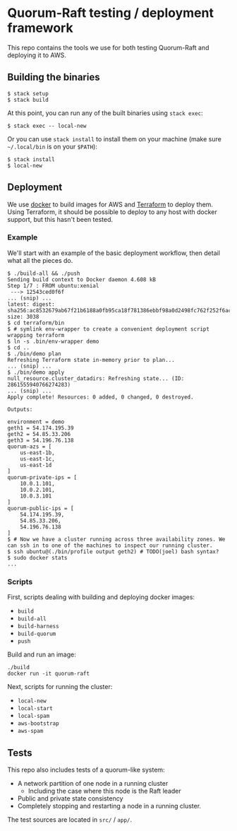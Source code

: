 # Quorum-Raft testing / deployment framework

This repo contains the tools we use for both testing Quorum-Raft and deploying
it to AWS.

## Building the binaries

```
$ stack setup
$ stack build
```

At this point, you can run any of the built binaries using `stack exec`:

```
$ stack exec -- local-new
```

Or you can use `stack install` to install them on your machine (make sure `~/.local/bin` is on your `$PATH`):

```
$ stack install
$ local-new
```

## Deployment

We use [docker](https://www.docker.com/) to build images for AWS and [Terraform](https://www.terraform.io/) to deploy them. Using Terraform, it should be possible to deploy to any host with docker support, but this hasn't been tested.


### Example

We'll start with an example of the basic deployment workflow, then detail what all the pieces do.

```console
$ ./build-all && ./push
Sending build context to Docker daemon 4.608 kB
Step 1/7 : FROM ubuntu:xenial
 ---> 12543ced0f6f
... (snip) ...
latest: digest: sha256:ac8532679ab67f21b6188a0fb95ca18f781386ebbf98a0d2498fc762f252f6ac size: 3038
$ cd terraform/bin
$ # symlink env-wrapper to create a convenient deployment script wrapping terraform
$ ln -s .bin/env-wrapper demo
$ cd ..
$ ./bin/demo plan
Refreshing Terraform state in-memory prior to plan...
... (snip) ...
$ ./bin/demo apply
null_resource.cluster_datadirs: Refreshing state... (ID: 2861555940766274283)
... (snip) ...
Apply complete! Resources: 0 added, 0 changed, 0 destroyed.

Outputs:

environment = demo
geth1 = 54.174.195.39
geth2 = 54.85.33.206
geth3 = 54.196.76.138
quorum-azs = [
    us-east-1b,
    us-east-1c,
    us-east-1d
]
quorum-private-ips = [
    10.0.1.101,
    10.0.2.101,
    10.0.3.101
]
quorum-public-ips = [
    54.174.195.39,
    54.85.33.206,
    54.196.76.138
]
$ # Now we have a cluster running across three availability zones. We can ssh in to one of the machines to inspect our running cluster.
$ ssh ubuntu@(./bin/profile output geth2) # TODO(joel) bash syntax?
$ sudo docker stats
...
```

### Scripts

First, scripts dealing with building and deploying docker images:

* `build`
* `build-all`
* `build-harness`
* `build-quorum`
* `push`

Build and run an image:

```console
./build
docker run -it quorum-raft
```

Next, scripts for running the cluster:

* `local-new`
* `local-start`
* `local-spam`
* `aws-bootstrap`
* `aws-spam`

## Tests

This repo also includes tests of a quorum-like system:

* A network partition of one node in a running cluster
  - Including the case where this node is the Raft leader
* Public and private state consistency
* Completely stopping and restarting a node in a running cluster.

The test sources are located in `src/` / `app/`.

